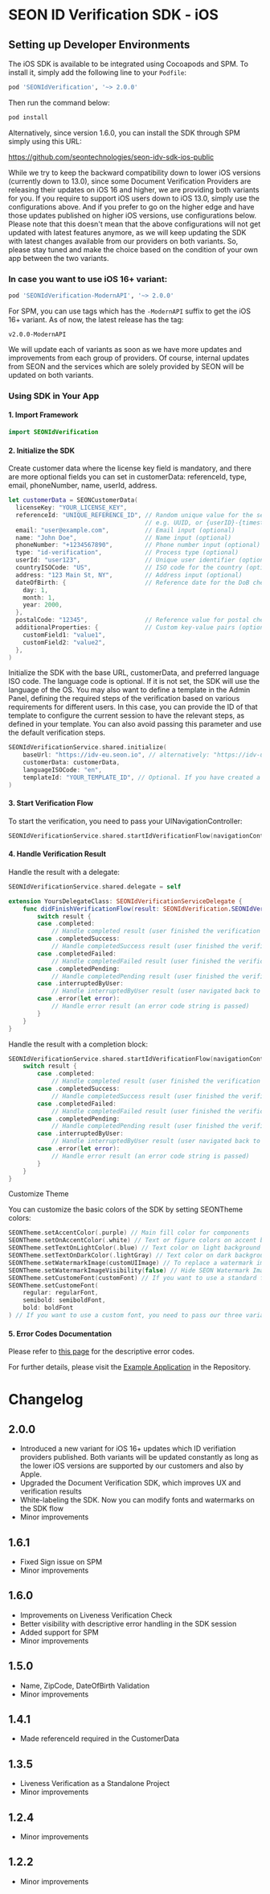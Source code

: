 # SEON ID Verification SDK - iOS

## Setting up Developer Environments

The iOS SDK is available to be integrated using Cocoapods and SPM. To install it, simply add the following line to your `Podfile`:

```ruby
pod 'SEONIdVerification', '~> 2.0.0'
```

Then run the command below:

```ruby
pod install
```

Alternatively, since version 1.6.0, you can install the SDK through SPM simply using this URL:

https://github.com/seontechnologies/seon-idv-sdk-ios-public

While we try to keep the backward compatibility down to lower iOS versions (currently down to 13.0), since some Document Verification Providers are releasing their updates on iOS 16 and higher, we are providing both variants for you. If you require to support iOS users down to iOS 13.0, simply use the configurations above. And if you prefer to go on the higher edge and have those updates published on higher iOS versions, use  configurations below. Please note that this doesn't mean that the above configurations will not get updated with latest features anymore, as we will keep updating the SDK with latest changes available from our providers on both variants. So, please stay tuned and make the choice based on the condition of your own app between the two variants.

### In case you want to use iOS 16+ variant:

```ruby
pod 'SEONIdVerification-ModernAPI', '~> 2.0.0'
```

For SPM, you can use tags which has the `-ModernAPI` suffix to get the iOS 16+ variant. As of now, the latest release has the tag:

```
v2.0.0-ModernAPI
```

We will update each of variants as soon as we have more updates and improvements from each group of providers. Of course, internal updates from SEON and the services which are solely provided by SEON will be updated on both variants.


### Using SDK in Your App

#### 1. Import Framework

```swift
import SEONIdVerification
```

#### 2. Initialize the SDK

Create customer data where the license key field is mandatory, and there are more optional fields you can set in customerData: referenceId, type, email, phoneNumber, name, userId, address.

```swift
let customerData = SEONCustomerData(
  licenseKey: "YOUR_LICENSE_KEY",
  referenceId: "UNIQUE_REFERENCE_ID", // Random unique value for the session
                                      // e.g. UUID, or {userID}-{timestamp} (required)
  email: "user@example.com",          // Email input (optional)
  name: "John Doe",                   // Name input (optional)
  phoneNumber: "+1234567890",         // Phone number input (optional)
  type: "id-verification",            // Process type (optional)
  userId: "user123",                  // Unique user identifier (optional)
  countryISOCode: "US",               // ISO code for the country (optional)
  address: "123 Main St, NY",         // Address input (optional)
  dateOfBirth: {                      // Reference date for the DoB check (optional)
    day: 1,
    month: 1,
    year: 2000,
  },
  postalCode: "12345",                // Reference value for postal check (optional)
  additionalProperties: {             // Custom key-value pairs (optional)
    customField1: "value1",
    customField2: "value2",
  },
)
```

Initialize the SDK with the base URL, customerData, and preferred language ISO code. The language code is optional. If it is not set, the SDK will use the language of the OS. You may also want to define a template in the Admin Panel, defining the required steps of the verification based on various requirements for different users. In this case, you can provide the ID of that template to configure the current session to have the relevant steps, as defined in your template. You can also avoid passing this parameter and use the default verification steps.

```swift
SEONIdVerificationService.shared.initialize(
    baseUrl: "https://idv-eu.seon.io", // alternatively: "https://idv-us.seon.io"
    customerData: customerData,
    languageISOCode: "en",
    templateId: "YOUR_TEMPLATE_ID", // Optional. If you have created a template in the admin panel for the verification flow, you can provide its ID here to be used.
)
```

#### 3. Start Verification Flow

To start the verification, you need to pass your UINavigationController:

```swift
SEONIdVerificationService.shared.startIdVerificationFlow(navigationController: navigationController)
```

#### 4. Handle Verification Result

Handle the result with a delegate:

```swift
SEONIdVerificationService.shared.delegate = self

extension YoursDelegateClass: SEONIdVerificationServiceDelegate {
    func didFinishVerificationFlow(result: SEONIdVerification.SEONIdVerificationFlowResult) {
        switch result {
        case .completed:
            // Handle completed result (user finished the verification flow)
        case .completedSuccess:
            // Handle completedSuccess result (user finished the verification flow with successful verification)
        case .completedFailed:
            // Handle completedFailed result (user finished the verification flow with rejected verification)
        case .completedPending:
            // Handle completedPending result (user finished the verification flow with pending verification)
        case .interruptedByUser:
            // Handle interruptedByUser result (user navigated back to the host app)
        case .error(let error):
            // Handle error result (an error code string is passed)
        }
    }
}
```

Handle the result with a completion block:

```swift
SEONIdVerificationService.shared.startIdVerificationFlow(navigationController: navController) { (result: SEONIdVerificationFlowResult) in
    switch result {
        case .completed:
            // Handle completed result (user finished the verification flow)
        case .completedSuccess:
            // Handle completedSuccess result (user finished the verification flow with successful verification)
        case .completedFailed:
            // Handle completedFailed result (user finished the verification flow with rejected verification)
        case .completedPending:
            // Handle completedPending result (user finished the verification flow with pending verification)
        case .interruptedByUser:
            // Handle interruptedByUser result (user navigated back to the host app)
        case .error(let error):
            // Handle error result (an error code string is passed)
        }
    }
}
```

Customize Theme

You can customize the basic colors of the SDK by setting SEONTheme colors:

```swift
SEONTheme.setAccentColor(.purple) // Main fill color for components
SEONTheme.setOnAccentColor(.white) // Text or figure colors on accent background
SEONTheme.setTextOnLightColor(.blue) // Text color on light background
SEONTheme.setTextOnDarkColor(.lightGray) // Text color on dark background
SEONTheme.setWatermarkImage(customUIImage) // To replace a watermark image with SEON's
SEONTheme.setWatermarkImageVisibility(false) // Hide SEON Watermark Image if Needed
SEONTheme.setCustomeFont(customFont) // If you want to use a standard font, no need to pass different variations
SEONTheme.setCustomeFont(
    regular: regularFont,
    semibold: semiboldFont,
    bold: boldFont
) // If you want to use a custom font, you need to pass our three variations in use
```

#### 5. Error Codes Documentation

Please refer to [this page](ErrorCodes.md) for the descriptive error codes.

For further details, please visit the [Example Application](Example/SEONIDV/Readme.md) in the Repository.

# Changelog

## 2.0.0
-   Introduced a new variant for iOS 16+ updates which ID verifiation providers published. Both variants will be updated constantly as long as the lower iOS versions are supported by our customers and also by Apple.
-   Upgraded the Document Verification SDK, which improves UX and verification results
-   White-labeling the SDK. Now you can modify fonts and watermarks on the SDK flow
-   Minor improvements

## 1.6.1
-   Fixed Sign issue on SPM
-   Minor improvements

## 1.6.0
-   Improvements on Liveness Verification Check
-   Better visibility with descriptive error handling in the SDK session
-   Added support for SPM
-   Minor improvements

## 1.5.0
-   Name, ZipCode, DateOfBirth Validation
-   Minor improvements

## 1.4.1
-   Made referenceId required in the CustomerData

## 1.3.5
-   Liveness Verification as a Standalone Project
-   Minor improvements

## 1.2.4
-   Minor improvements

## 1.2.2
-   Minor improvements

